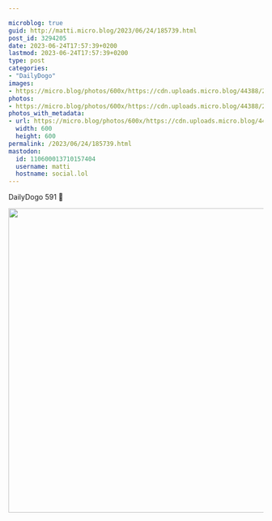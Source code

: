 ```yaml
---

microblog: true
guid: http://matti.micro.blog/2023/06/24/185739.html
post_id: 3294205
date: 2023-06-24T17:57:39+0200
lastmod: 2023-06-24T17:57:39+0200
type: post
categories:
- "DailyDogo"
images:
- https://micro.blog/photos/600x/https://cdn.uploads.micro.blog/44388/2023/09c937f2e2374e6293d2742e4a33c1ac.jpg
photos:
- https://micro.blog/photos/600x/https://cdn.uploads.micro.blog/44388/2023/09c937f2e2374e6293d2742e4a33c1ac.jpg
photos_with_metadata:
- url: https://micro.blog/photos/600x/https://cdn.uploads.micro.blog/44388/2023/09c937f2e2374e6293d2742e4a33c1ac.jpg
  width: 600
  height: 600
permalink: /2023/06/24/185739.html
mastodon:
  id: 110600013710157404
  username: matti
  hostname: social.lol
---
```

DailyDogo 591 🐶

<img src="https://micro.blog/photos/600x/https://blog.martin-haehnel.de/uploads/2023/09c937f2e2374e6293d2742e4a33c1ac.jpg" width="600" height="600" alt="" />
